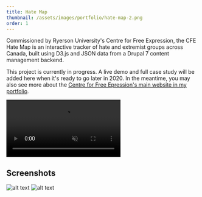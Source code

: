 ```yaml
---
title: Hate Map
thumbnail: /assets/images/portfolio/hate-map-2.png
order: 1
---
```


Commissioned by Ryerson University's Centre for Free Expression, the CFE Hate Map is an interactive tracker of hate and extremist groups across Canada, built using D3.js and JSON data from a Drupal 7 content management backend.

This project is currently in progress. A live demo and full case study will be added here when it's ready to go later in 2020. In the meantime, you may also see more about the [Centre for Free Epression's main website in my portfolio](/portfolio/centre-for-free-expression/).

<video autoplay muted loop>
    <source src="/assets/videos/hate-map-demo.mp4" type="video/mp4">
</video>

## Screenshots

![alt text](/assets/images/portfolio/hate-map-scr.png)
![alt text](/assets/images/portfolio/hate-map-scr-2.png)
